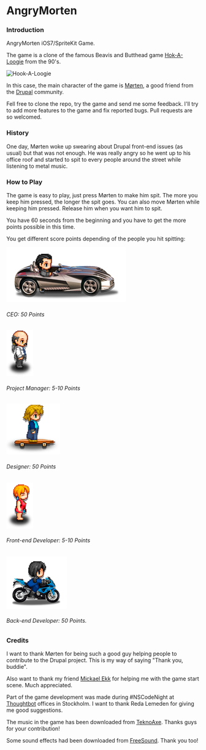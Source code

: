 AngryMorten
===========

### Introduction
AngryMorten iOS7/SpriteKit Game.

The game is a clone of the famous Beavis and Butthead game [Hok-A-Loogie](http://www.mtv.com/games/arcade/game/play.jhtml?arcadeGameId=10036868) from the 90's.

![Hook-A-Loogie](http://www.qassimy.com/playfreegamesonline/files/image/play%20the%20game%20beavis%20and%20butthead%20in%20hock%20a%20loogie%20free%20online.JPG)

In this case, the main character of the game is [Mørten](http://morten.dk), a good friend from the [Drupal](http://drupal.org) community.

Fell free to clone the repo, try the game and send me some feedback. I'll try to add more features to the game and fix reported bugs. Pull requests are so welcomed.

### History
One day, Mørten woke up swearing about Drupal front-end issues (as usual) but that was not enough. He was really angry so he went up to his office roof and started to spit to every people around the street while listening to metal music.

### How to Play
The game is easy to play, just press Mørten to make him spit. The more you keep him pressed, the longer the spit goes. You can also move Mørten while keeping him pressed. Release him when you want him to spit.

You have 60 seconds from the beginning and you have to get the more points possible in this time.

You get different score points depending of the people you hit spitting:

![CEO](https://github.com/rteijeiro/AngryMorten/blob/master/AngryMorten/Resources/iPad.atlas/ipad-car.png)
###### CEO: 50 Points

![Project Manager](https://github.com/rteijeiro/AngryMorten/blob/master/AngryMorten/Resources/iPad.atlas/ipad-man1.png)
###### Project Manager: 5-10 Points

![Designer](https://github.com/rteijeiro/AngryMorten/blob/master/AngryMorten/Resources/iPad.atlas/ipad-skater.png)
###### Designer: 50 Points

![Front-end Developer](https://github.com/rteijeiro/AngryMorten/blob/master/AngryMorten/Resources/iPad.atlas/ipad-woman1.png)
###### Front-end Developer: 5-10 Points

![Back-end Developer](https://github.com/rteijeiro/AngryMorten/blob/master/AngryMorten/Resources/iPad.atlas/ipad-bike.png)
###### Back-end Developer: 50 Points.

### Credits
I want to thank Mørten for being such a good guy helping people to contribute to the Drupal project. This is my way of saying "Thank you, buddie".

Also want to thank my friend [Mickael Ekk](https://github.com/mickeek) for helping me with the game start scene. Much appreciated.

Part of the game development was made during #NSCodeNight at [Thoughtbot](http://thoughtbot.com) offices in Stockholm. I want to thank Reda Lemeden for giving me good suggestions.

The music in the game has been downloaded from [TeknoAxe](http://teknoaxe.com). Thanks guys for your contribution!

Some sound effects had been downloaded from [FreeSound](http://www.freesound.org). Thank you too!
